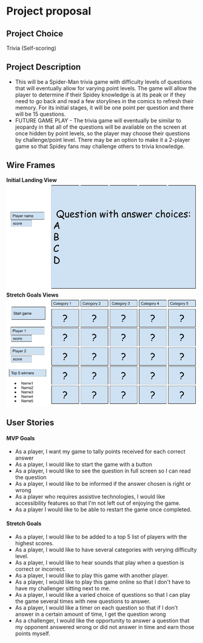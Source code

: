 # Project proposal

## Project Choice

Trivia (Self-scoring)

## Project Description

- This will be a Spider-Man trivia game with difficulty levels of questions that will eventually allow for varying point levels. The game will allow the player to determine if their Spidey knowledge is at its peak or if they need to go back and read a few storylines in the comics to refresh their memory. For its initial stages, it will be one point per question and there will be 15 questions.
- FUTURE GAME PLAY - The trivia game will eventually be similar to jeopardy in that all of the questions will be available on the screen at once hidden by point levels, so the player may choose their questions by challenge/point level. There may be an option to make it a 2-player game so that Spidey fans may challenge others to trivia knowledge.

## Wire Frames

**Initial Landing View**
![initial template wire frame](proposal/Spidey%20Answer%20page%20template.jpg)
**Stretch Goals Views**
![stretch goals template wire frame](proposal/Spidey%20Stretch%20template.jpg)
## User Stories

#### MVP Goals

- As a player, I want my game to tally points received for each correct answer
- As a player, I would like to start the game with a button
- As a player, I would like to see the question in full screen so I can read the question
- As a player, I would like to be informed if the answer chosen is right or wrong
- As a player who requires assistive technologies, I would like accessibility features so that I'm not left out of enjoying the game.
- As a player I would like to be able to restart the game once completed.

#### Stretch Goals

- As a player, I would like to be added to a top 5 list of players with the highest scores.
- As a player, I would like to have several categories with verying difficulty level.
- As a player, I would like to hear sounds that play when a question is correct or incorrect.
- As a player, I would like to play this game with another player.
- As a player, I would like to play this game online so that I don't have to have my challenger sitting next to me.
- As a player, I would like a varied choice of questions so that I can play the game several times with new questions to answer.
- As a player, I would like a timer on each question so that if I don't answer in a certain amount of time, I get the question wrong
- As a challenger, I would like the opportunity to answer a question that my opponent answered wrong or did not answer in time and earn those points myself.
